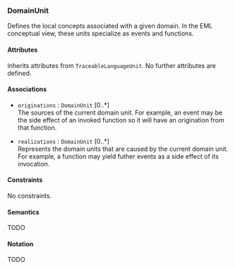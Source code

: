 ### DomainUnit

Defines the local concepts associated with a given domain. In the EML conceptual view, these units specialize as events and functions.

#### Attributes

Inherits attributes from `TraceableLanguageUnit`. No further attributes are defined.

#### Associations

- `originations` : `DomainUnit` [0..*]  
The sources of the current domain unit. For example, an event may be the side effect of an invoked function so it will have an origination from that function.

- `realizations` : `DomainUnit` [0..*]  
Represents the domain units that are caused by the current domain unit. For example, a function may yield futher events as a side effect of its invocation.

#### Constraints

No constraints.

#### Semantics

TODO

#### Notation

TODO
